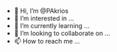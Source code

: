 - 👋 Hi, I’m @PAkrios
- 👀 I’m interested in ...
- 🌱 I’m currently learning ...
- 💞️ I’m looking to collaborate on ...
- 📫 How to reach me ...

<!---
PAkrios/PAkrios is a ✨ special ✨ repository because its `README.md` (this file) appears on your GitHub profile.
You can click the Preview link to take a look at your changes.
--->
